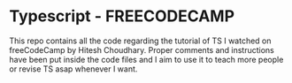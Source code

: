 # Typescript - FREECODECAMP

This repo contains all the code regarding the tutorial of TS I watched on freeCodeCamp by 
Hitesh Choudhary. Proper comments and instructions have been put inside the code files
and I aim to use it to teach more people or revise TS asap whenever I want.
